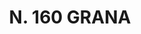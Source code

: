 ---
title: "N. 160 GRANA"
plant-name: "N. 160"
plant-number: "160"
plant-xml: "/assets/xml/plant160.xml"
plant-img1: "/assets/img/plant160_verso.jpg"
plant-img2: "/assets/img/plant160.jpg"
plant-title: "N. 160 GRANA"
plant-taxon-link: ""
plant-taxon-content: ""
layout: single-xml
---
